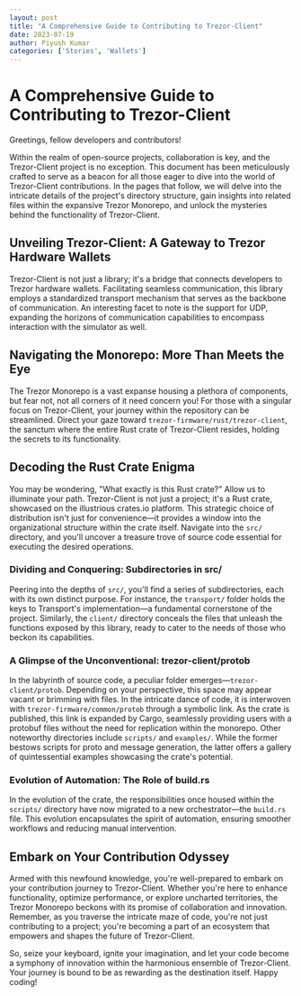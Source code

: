 ```yaml
---
layout: post
title: "A Comprehensive Guide to Contributing to Trezor-Client"
date: 2023-07-19
author: Piyush Kumar
categories: ['Stories', 'Wallets']
---
```


# A Comprehensive Guide to Contributing to Trezor-Client

Greetings, fellow developers and contributors!

Within the realm of open-source projects, collaboration is key, and the
Trezor-Client project is no exception. This document has been meticulously
crafted to serve as a beacon for all those eager to dive into the world of
Trezor-Client contributions. In the pages that follow, we will delve into the
intricate details of the project's directory structure, gain insights into
related files within the expansive Trezor Monorepo, and unlock the mysteries
behind the functionality of Trezor-Client.

## Unveiling Trezor-Client: A Gateway to Trezor Hardware Wallets

Trezor-Client is not just a library; it's a bridge that connects developers to
Trezor hardware wallets. Facilitating seamless communication, this library
employs a standardized transport mechanism that serves as the backbone of
communication. An interesting facet to note is the support for UDP, expanding
the horizons of communication capabilities to encompass interaction with the
simulator as well.

## Navigating the Monorepo: More Than Meets the Eye

The Trezor Monorepo is a vast expanse housing a plethora of components, but
fear not, not all corners of it need concern you! For those with a singular
focus on Trezor-Client, your journey within the repository can be streamlined.
Direct your gaze toward `trezor-firmware/rust/trezor-client`, the sanctum
where the entire Rust crate of Trezor-Client resides, holding the secrets to
its functionality.

## Decoding the Rust Crate Enigma

You may be wondering, "What exactly is this Rust crate?" Allow us to
illuminate your path. Trezor-Client is not just a project; it's a Rust crate,
showcased on the illustrious crates.io platform. This strategic choice of
distribution isn't just for convenience—it provides a window into the
organizational structure within the crate itself. Navigate into the `src/`
directory, and you'll uncover a treasure trove of source code essential for
executing the desired operations.

### Dividing and Conquering: Subdirectories in src/

Peering into the depths of `src/`, you'll find a series of subdirectories,
each with its own distinct purpose. For instance, the `transport/` folder
holds the keys to Transport's implementation—a fundamental cornerstone of the
project. Similarly, the `client/` directory conceals the files that unleash
the functions exposed by this library, ready to cater to the needs of those
who beckon its capabilities.

### A Glimpse of the Unconventional: trezor-client/protob

In the labyrinth of source code, a peculiar folder emerges—`trezor-
client/protob`. Depending on your perspective, this space may appear vacant or
brimming with files. In the intricate dance of code, it is interwoven with
`trezor-firmware/common/protob` through a symbolic link. As the crate is
published, this link is expanded by Cargo, seamlessly providing users with a
protobuf files without the need for replication within the monorepo. Other
noteworthy directories include `scripts/` and `examples/`. While the former
bestows scripts for proto and message generation, the latter offers a gallery
of quintessential examples showcasing the crate's potential.

### Evolution of Automation: The Role of build.rs

In the evolution of the crate, the responsibilities once housed within the
`scripts/` directory have now migrated to a new orchestrator—the `build.rs`
file. This evolution encapsulates the spirit of automation, ensuring smoother
workflows and reducing manual intervention.

## Embark on Your Contribution Odyssey

Armed with this newfound knowledge, you're well-prepared to embark on your
contribution journey to Trezor-Client. Whether you're here to enhance
functionality, optimize performance, or explore uncharted territories, the
Trezor Monorepo beckons with its promise of collaboration and innovation.
Remember, as you traverse the intricate maze of code, you're not just
contributing to a project; you're becoming a part of an ecosystem that
empowers and shapes the future of Trezor-Client.

So, seize your keyboard, ignite your imagination, and let your code become a
symphony of innovation within the harmonious ensemble of Trezor-Client. Your
journey is bound to be as rewarding as the destination itself. Happy coding!
